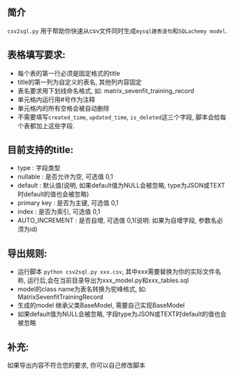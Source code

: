 
## 简介
`csv2sql.py` 用于帮助你快速从csv文件同时生成`mysql建表语句`和`SQLachemy model`.


## 表格填写要求:
- 每个表的第一行必须是固定格式的title
- title的第一列为自定义的表名, 其他列内容固定
- 表名要求用下划线命名格式, 如: matrix_sevenfit_training_record
- 单元格内运行用#号作为注释
- 单元格内的所有空格会被自动删除
- 不需要填写`created_time`, `updated_time`, `is_deleted`这三个字段, 脚本会给每个表都加上这些字段.

## 目前支持的title:
- type : 字段类型
- nullable : 是否允许为空, 可选值 0,1
- default : 默认值(说明, 如果default值为NULL会被忽略, type为JSON或TEXT时default的值也会被忽略)
- primary key : 是否为主键, 可选值 0,1
- index : 是否为索引, 可选值 0,1
- AUTO_INCREMENT : 是否自增, 可选值 0,1(说明: 如果为自增字段, 参数名必须为id)


## 导出规则:
- 运行脚本 `python csv2sql.py xxx.csv`, 其中xxx需要替换为你的实际文件名称, 运行后,会在当前目录导出为xxx_model.py和xxx_tables.sql
- model的class name为表名转换为驼峰格式, 如: MatrixSevenfitTrainingRecord
- 生成的model 继承父类BaseModel, 需要自己实现BaseModel
- 如果default值为NULL会被忽略, 字段type为JSON或TEXT时default的值也会被忽略

## 补充:
如果导出内容不符合您的要求, 你可以自己修改脚本

